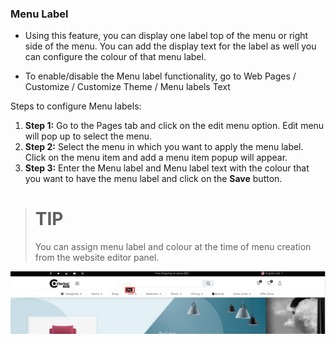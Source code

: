 ### Menu Label 

- Using this feature, you can display one label top of the menu or right side of the menu. You can add the display text for the label as well you can configure the colour of that menu label.

- To enable/disable the Menu label functionality, go to Web Pages / Customize / Customize Theme / Menu labels Text


Steps to configure Menu labels:

1. **Step 1:** Go to the Pages tab and click on the edit menu option. Edit menu will pop up to select the menu.
2. **Step 2:** Select the menu in which you want to apply the menu label. Click on the menu item and add a menu item popup will appear.
3. **Step 3:** Enter the Menu label and Menu label text with the colour that you want to have the menu label and click on the **Save** button.


> # TIP
> You can assign menu label and colour at the time of menu creation from the website editor panel.


<img src="./image/10-1.png" alt="" />